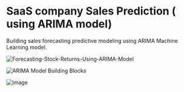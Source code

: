 # SaaS company Sales Prediction ( using ARIMA model)
Building sales forecasting predictive modeling using ARIMA Machine Learning model.

![Forecasting-Stock-Returns-Using-ARIMA-Model](https://github.com/smartechie-repo/ARIMA-model-sales-prediction/assets/43399976/847e6417-8574-4129-a528-92e7753b640f)


![ARIMA Model Building Blocks](https://github.com/smartechie-repo/ARIMA-model-sales-prediction/assets/160086220/ea029cad-e4ac-416f-ab19-69226c12366d)


![image](https://github.com/smartechie-repo/ARIMA-model-sales-prediction/assets/43399976/68a95251-cad8-4a06-8f14-4597abaead53)
